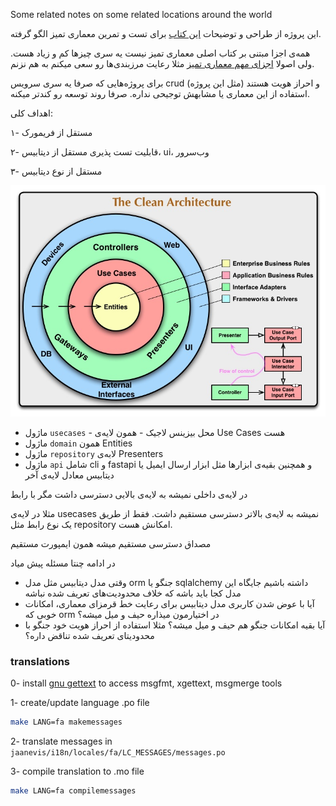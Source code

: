 Some related notes on some related locations around the world

این پروژه از طراحی و توضیحات [این کتاب](Clean%20Architectures%20in%20Python) برای تست و تمرین معماری تمیز الگو گرفته.

همه‌ی اجزا مبتنی بر کتاب اصلی معماری تمیز نیست یه سری چیزها کم و زیاد هست. ولی اصولا [اجزای مهم معماری تمیز](https://blog.cleancoder.com/uncle-bob/2012/08/13/the-clean-architecture.html) مثلا رعایت مرزبندی‌ها رو سعی میکنم به هم نزنم.

برای پروژه‌هایی که صرفا یه سری سرویس crud و احراز هویت هستند (مثل این پروژه) استفاده از این معماری یا مشابهش توجیحی نداره. صرفا روند توسعه رو کندتر میکنه.

اهداف کلی:

۱- مستقل از فریمورک

۲- قابلیت تست پذیری مستقل از دیتابیس، ui، وب‌سرور

۳- مستقل از نوع دیتابیس

![Clean Architecture Diagram](./pic/CleanArchitecture.jpg)

- ماژول `usecases` - محل بیزینس لاجیک - همون لایه‌ی Use Cases هست
- ماژول `domain` همون Entities
- ماژول `repository` لابه‌ی Presenters
- ماژول `api` شامل cli و fastapi و همچنین بقیه‌ی ابزارها مثل ابزار ارسال ایمیل یا دیتابیس معادل لایه‌ی آخر

در لایه‌ی داخلی نمیشه به لایه‌ی بالایی دسترسی داشت مگر با رابط

مثلا در لایه‌ی usecases نمیشه به لایه‌ی بالاتر دسترسی مستقیم داشت. فقط از طریق یک نوع رابط مثل repository امکانش هست.

مصداق دسترسی مستقیم میشه همون ایمپورت مستقیم

در ادامه چنتا مسئله پیش میاد
- وقتی مدل دیتابیس مثل مدل orm جنگو یا sqlalchemy داشته باشیم جایگاه این مدل کجا باید باشه که خلاف محدودیت‌های تعریف شده نباشه
- آیا با عوض شدن کاربری مدل دیتابیس برای رعایت خط قرمزای معماری، امکانات خوبی که orm در اختیارمون میذاره حیف و میل میشه؟
- آیا بقیه امکانات جنگو هم حیف و میل میشه؟ مثلا استفاده از احراز هویت خود جنگو با محدودیتای تعریف شده تناقض داره؟


### translations

0- install [gnu gettext](https://www.gnu.org/software/gettext/) to access msgfmt, xgettext,  msgmerge tools


1- create/update language .po file
```bash
make LANG=fa makemessages
```

2- translate messages in ```jaanevis/i18n/locales/fa/LC_MESSAGES/messages.po```

3- compile translation to .mo file
```bash
make LANG=fa compilemessages
```
